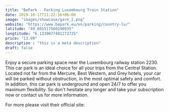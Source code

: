 ```yaml
---
title: "BePark - Parking Luxembourg Train Station"
date: 2019-10-17T11:22:16+06:00
image: "images/showcase/gare_2.png"
website: "https://www.bepark.eu/en/parking/country-lu/"
latitude: "49.601517560190935"
longtitude: "6.1339077401273725"
price: "13.99"
description : "this is a meta description"
draft: false
---
```


Enjoy a secure parking space near the Luxembourg railway station 2230. This car park is an ideal choice for all your trips from the Central Station. Located not far from the Mercure, Best Western, and Grey hotels, your car will be parked without obstruction, in the most optimal safety and comfort. In addition, this car park is underground and open 24/7 to offer you maximum flexibility. So don't hesitate any longer and take your subscription now or contact us for more information.

For more please visit their official site:

